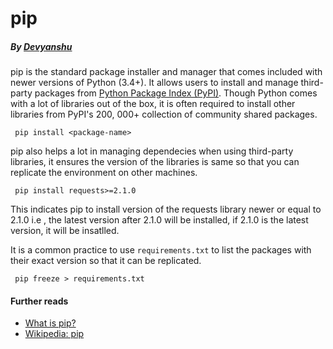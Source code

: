 # pip
##### By [Devyanshu](https://github.com/Devyanshu)

pip is the standard package installer and manager that comes included with newer versions of Python (3.4+). It allows users to install and manage third-party packages from [Python Package Index (PyPI)](https://pypi.org/). Though Python comes with a lot of libraries out of the box, it is often required to install other libraries from PyPI's 200, 000+ collection of community shared packages.

``` pip install <package-name>```

pip also helps a lot in managing dependecies when using third-party libraries, it ensures the version of the libraries is same so that you can replicate the environment on other machines.

``` pip install requests>=2.1.0```

This indicates pip to install version of the requests library newer or equal to 2.1.0 i.e , the latest version after 2.1.0 will be installed, if 2.1.0 is the latest version, it will be insatlled.



It is a common practice to use ```requirements.txt``` to list the packages with their exact version so that it can be replicated.

``` pip freeze > requirements.txt```

#### Further reads
- [What is pip?](https://realpython.com/what-is-pip/)
- [Wikipedia: pip](https://en.wikipedia.org/wiki/Pip_(package_manager))
